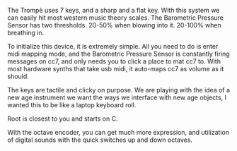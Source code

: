 The Trompè uses 7 keys, and a sharp and a flat key. With this system we can easily hit most western music theory scales. 
The Barometric Pressure Sensor has two thresholds.
 20-50% when blowing into it. 20-100% when breathing in. 

 To initialize this device, it is extremely simple. All you need to do is enter midi mapping mode, and the Barometric Pressure Sensor is constantly firing messages on cc7, and only needs you to click a place to mat cc7 to. With most hardware synths that take usb midi, it auto-maps cc7 as volume as it should. 

 The keys are tactile and clicky on purpose. We are playing with the idea of a new age instrument we want the ways we interface with new age objects, I wanted this to be like a laptop keyboard roll. 
 
 Root is closest to you and starts on C. 

 With the octave encoder, you can get much more expression, and utilization of digital sounds with the quick switches up and down octaves.

